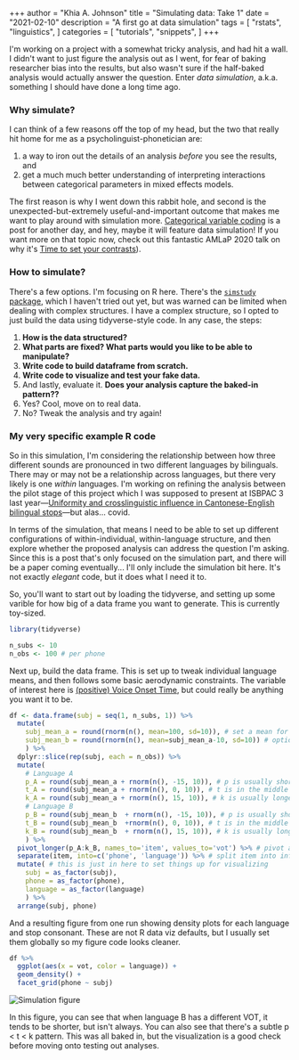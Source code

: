 +++
author = "Khia A. Johnson"
title = "Simulating data: Take 1"
date = "2021-02-10"
description = "A first go at data simulation"
tags = [
    "rstats",
    "linguistics",
]
categories = [
	"tutorials",
	"snippets",
	]
+++

I'm working on a project with a somewhat tricky analysis, and had hit a wall. I didn't want to just figure the analysis out as I went, for fear of baking researcher bias into the results, but also wasn't sure if the half-baked analysis would actually answer the question. Enter *data simulation*, a.k.a. something I should have done a long time ago. <!--more-->


### Why simulate?

I can think of a few reasons off the top of my head, but the two that really hit home for me as a psycholinguist-phonetician are:

1. a way to iron out the details of an analysis *before* you see the results, and
2. get a much much better understanding of interpreting interactions between categorical parameters in mixed effects models.

The first reason is why I went down this rabbit hole, and second is the unexpected-but-extremely useful-and-important outcome that makes me want to play around with simulation more. [Categorical variable coding](https://stats.idre.ucla.edu/spss/faq/coding-systems-for-categorical-variables-in-regression-analysis-2/) is a post for another day, and hey, maybe it will feature data simulation! If you want more on that topic now, check out this fantastic AMLaP 2020 talk on why it's [Time to set your contrasts](https://osf.io/jkpxt/)).

### How to simulate?

There's a few options. I'm focusing on R here. There's the [`simstudy` package](https://cran.r-project.org/web/packages/simstudy/index.html), which I haven't tried out yet, but was warned can be limited when dealing with complex structures. I have a complex structure, so I opted to just build the data using tidyverse-style code. In any case, the steps:

1. **How is the data structured?**
2. **What parts are fixed? What parts would you like to be able to manipulate?**
3. **Write code to build dataframe from scratch.**
4. **Write code to visualize and test your fake data.**
5. And lastly, evaluate it. **Does your analysis capture the baked-in pattern??**
6. Yes? Cool, move on to real data.
7. No? Tweak the analysis and try again!


### My very specific example R code

So in this simulation, I'm considering the relationship between how three different sounds are pronounced in two different languages by bilinguals. There may or may not be a relationship across languages, but there very likely is one *within* languages. I'm working on refining the analysis between the pilot stage of this project which I was supposed to present at ISBPAC 3 last year&mdash;[Uniformity and crosslinguistic influence in Cantonese-English bilingual stops](https://drive.google.com/file/d/1ni9ohb0GPHMcBG9kEE6Kl10y3sO62GJm/view)&mdash;but alas... covid. 

In terms of the simulation, that means I need to be able to set up different configurations of within-individual, within-language structure, and then explore whether the proposed analysis can address the question I'm asking. Since this is a post that's only focused on the simulation part, and there will be a paper coming eventually... I'll only include the simulation bit here. It's not exactly *elegant* code, but it does what I need it to.

So, you'll want to start out by loading the tidyverse, and setting up some varible for how big of a data frame you want to generate. This is currently toy-sized.
```r
library(tidyverse)

n_subs <- 10
n_obs <- 100 # per phone
```

Next up, build the data frame. This is set up to tweak individual language means, and then follows some basic aerodynamic constraints. The variable of interest here is [(positive) Voice Onset Time](https://en.wikipedia.org/wiki/Voice_onset_time), but could really be anything you want it to be.
```r
df <- data.frame(subj = seq(1, n_subs, 1)) %>% 
  mutate(
    subj_mean_a = round(rnorm(n(), mean=100, sd=10)), # set a mean for language A
    subj_mean_b = round(rnorm(n(), mean=subj_mean_a-10, sd=10)) # optionally set a mean for lang B
    ) %>% 
  dplyr::slice(rep(subj, each = n_obs)) %>% 
  mutate(
    # Language A
    p_A = round(subj_mean_a + rnorm(n(), -15, 10)), # p is usually shorter but not *always*
    t_A = round(subj_mean_a + rnorm(n(), 0, 10)), # t is in the middle but variable
    k_A = round(subj_mean_a + rnorm(n(), 15, 10)), # k is usually longer but not *always*
    # Language B
    p_B = round(subj_mean_b  + rnorm(n(), -15, 10)), # p is usually shorter but not *always* 
    t_B = round(subj_mean_b  +rnorm(n(), 0, 10)), # t is in the middle but variable
    k_B = round(subj_mean_b  + rnorm(n(), 15, 10)), # k is usually longer but not *always*
    ) %>%
  pivot_longer(p_A:k_B, names_to='item', values_to='vot') %>% # pivot and set the column name
  separate(item, into=c('phone', 'language')) %>% # split item into informative columns
  mutate( # this is just in here to set things up for visualizing
    subj = as_factor(subj), 
    phone = as_factor(phone),
    language = as_factor(language)
    ) %>%
  arrange(subj, phone)
```

And a resulting figure from one run showing density plots for each language and stop consonant. These are not R data viz defaults, but I usually set them globally so my figure code looks cleaner.
```r
df %>%
  ggplot(aes(x = vot, color = language)) +
  geom_density() +
  facet_grid(phone ~ subj)
```

![Simulation figure](/images/sim-sample-density.jpg)

In this figure, you can see that when language B has a different VOT, it tends to be shorter, but isn't always. You can also see that there's a subtle p < t < k pattern. This was all baked in, but the visualization is a good check before moving onto testing out analyses. 




